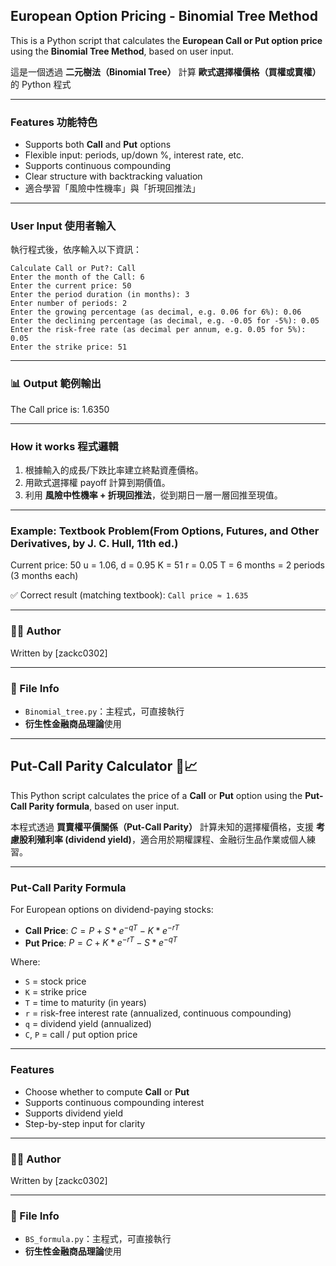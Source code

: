## European Option Pricing - Binomial Tree Method
This is a Python script that calculates the **European Call or Put option price** using the **Binomial Tree Method**, based on user input.

這是一個透過 **二元樹法（Binomial Tree）** 計算 **歐式選擇權價格（買權或賣權）** 的 Python 程式

---
### Features 功能特色
- Supports both **Call** and **Put** options
- Flexible input: periods, up/down %, interest rate, etc.
- Supports continuous compounding
- Clear structure with backtracking valuation
- 適合學習「風險中性機率」與「折現回推法」
---
### User Input 使用者輸入

執行程式後，依序輸入以下資訊：
```
Calculate Call or Put?: Call 
Enter the month of the Call: 6 
Enter the current price: 50 
Enter the period duration (in months): 3
Enter number of periods: 2 
Enter the growing percentage (as decimal, e.g. 0.06 for 6%): 0.06 
Enter the declining percentage (as decimal, e.g. -0.05 for -5%): 0.05 
Enter the risk-free rate (as decimal per annum, e.g. 0.05 for 5%): 0.05 
Enter the strike price: 51
```
---

### 📊 Output 範例輸出

The Call price is: 1.6350

---

### How it works 程式邏輯

1. 根據輸入的成長/下跌比率建立終點資產價格。
2. 用歐式選擇權 payoff 計算到期價值。
3. 利用 **風險中性機率 + 折現回推法**，從到期日一層一層回推至現值。

---

### Example: Textbook Problem(From Options, Futures, and Other Derivatives, by J. C. Hull, 11th ed.)

Current price: 50 u = 1.06, d = 0.95 K = 51 r = 0.05 T = 6 months = 2 periods (3 months each)

✅ Correct result (matching textbook): `Call price ≈ 1.635`

---

### 🧑‍💻 Author

Written by [zackc0302]  

---

### 📂 File Info

- `Binomial_tree.py`：主程式，可直接執行
- **衍生性金融商品理論**使用
------
## Put-Call Parity Calculator 📘📈

This Python script calculates the price of a **Call** or **Put** option using the **Put-Call Parity formula**, based on user input.

本程式透過 **買賣權平價關係（Put-Call Parity）** 計算未知的選擇權價格，支援 **考慮股利殖利率 (dividend yield)**，適合用於期權課程、金融衍生品作業或個人練習。

---

### Put-Call Parity Formula

For European options on dividend-paying stocks:

- **Call Price**: $C = P + S * e^{-qT} - K * e^{-rT}$
- **Put Price**:  $P = C + K * e^{-rT} - S * e^{-qT}$

Where:
- `S` = stock price
- `K` = strike price
- `T` = time to maturity (in years)
- `r` = risk-free interest rate (annualized, continuous compounding)
- `q` = dividend yield (annualized)
- `C`, `P` = call / put option price

---

### Features

- Choose whether to compute **Call** or **Put**
- Supports continuous compounding interest
- Supports dividend yield
- Step-by-step input for clarity

---
### 🧑‍💻 Author

Written by [zackc0302]  

---

### 📂 File Info

- `BS_formula.py`：主程式，可直接執行
- **衍生性金融商品理論**使用

